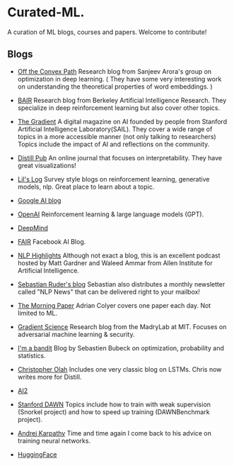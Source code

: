 # Curated-ML.

A curation of ML blogs, courses and papers. Welcome to contribute!

## Blogs 


- [Off the Convex Path](https://www.offconvex.org/) Research blog from Sanjeev Arora's group on optimization in deep learning. 
( They have some very interesting work on understanding the theoretical properties of word embeddings. )

- [BAIR](https://bair.berkeley.edu/blog/) Research blog from Berkeley Artificial Intelligence Research. They specialize in deep reinforcement learning but also cover other topics. 
- [The Gradient](https://thegradient.pub/)  A digital magazine on AI founded by people from Stanford Artificial Intelligence Laboratory(SAIL). They cover a wide range of topics in a more accessible manner (not only talking to researchers) Topics include the impact of AI and reflections on the community.
- [Distill Pub](https://distill.pub/) An online journal that focuses on interpretability. They have great visualizations! 
- [Lil's Log](https://lilianweng.github.io/lil-log/) Survey style blogs on reinforcement learning, generative models, nlp. Great place to learn about a topic.
- [Google AI blog](https://ai.googleblog.com/)
- [OpenAI](https://openai.com/blog/) Reinforcement learning & large language models (GPT).
- [DeepMind](https://deepmind.com/blog)
- [FAIR](https://ai.facebook.com/blog/) Facebook AI Blog.
- [NLP Highlights](https://soundcloud.com/nlp-highlights) Although not exact a blog, this is an excellent podcast hosted by Matt Gardner and Waleed Ammar from Allen Institute for Artificial Intelligence.
- [Sebastian Ruder's blog](http://ruder.io/) Sebastian also distributes a monthly newsletter called "NLP News" that can be delivered right to your mailbox! 
- [The Morning Paper](https://blog.acolyer.org/) Adrian Colyer covers one paper each day. Not limited to ML.
- [Gradient Science](https://gradientscience.org/) Research blog from the MadryLab at MIT. Focuses on adversarial machine learning & security.
- [I'm a bandit](https://blogs.princeton.edu/imabandit/) Blog by Sebastien Bubeck on optimization, probability and statistics.
- [Christopher Olah](https://colah.github.io/) Includes one very classic blog on LSTMs. Chris now writes more for Distill.
- [AI2](https://medium.com/ai2-blog) 
- [Stanford DAWN](https://dawn.cs.stanford.edu/blog/) Topics include how to train with weak supervision (Snorkel project) and how to speed up training (DAWNBenchmark project).
- [Andrej Karpathy](http://karpathy.github.io/) Time and time again I come back to his advice on training neural networks.
- [HuggingFace](https://huggingface.co/)

